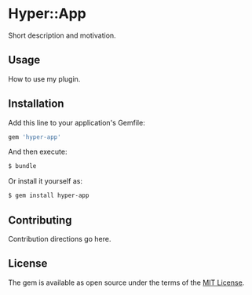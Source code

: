 # Hyper::App
Short description and motivation.

## Usage
How to use my plugin.

## Installation
Add this line to your application's Gemfile:

```ruby
gem 'hyper-app'
```

And then execute:
```bash
$ bundle
```

Or install it yourself as:
```bash
$ gem install hyper-app
```

## Contributing
Contribution directions go here.

## License
The gem is available as open source under the terms of the [MIT License](https://opensource.org/licenses/MIT).
